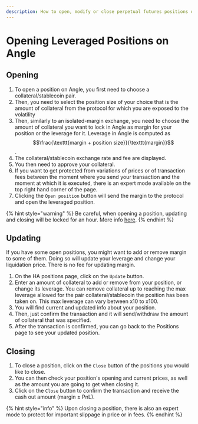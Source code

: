```yaml
---
description: How to open, modify or close perpetual futures positions on Angle app
---
```


# Opening Leveraged Positions on Angle

## Opening

1. To open a position on Angle, you first need to choose a collateral/stablecoin pair.
2. Then, you need to select the position size of your choice that is the amount of collateral from the protocol for which you are exposed to the volatility
3. Then, similarly to an isolated-margin exchange, you need to choose the amount of collateral you want to lock in Angle as margin for your position or the leverage for it. Leverage in Angle is computed as $$\frac{\texttt{margin + position size}}{\texttt{margin}}$$.
4. The collateral/stablecoin exchange rate and fee are displayed.
5. You then need to approve your collateral.
6. If you want to get protected from variations of prices or of transaction fees between the moment where you send your transaction and the moment at which it is executed, there is an expert mode available on the top right hand corner of the page.
7. Clicking the `Open position` button will send the margin to the protocol and open the leveraged position.

{% hint style="warning" %}
Be careful, when opening a position, updating and closing will be locked for an hour. More info [here](app-faq.md).
{% endhint %}

## Updating

If you have some open positions, you might want to add or remove margin to some of them. Doing so will update your leverage and change your liquidation price. There is no fee for updating margin.

1. On the HA positions page, click on the `Update` button.
2. Enter an amount of collateral to add or remove from your position, or change its leverage. You can remove collateral up to reaching the max leverage allowed for the pair collateral/stablecoin the position has been taken on. This max leverage can vary between x10 to x100.
3. You will find current and updated info about your position.
4. Then, just confirm the transaction and it will send/withdraw the amount of collateral that was specified.
5. After the transaction is confirmed, you can go back to the Positions page to see your updated position.

## Closing

1. To close a position, click on the `Close` button of the positions you would like to close.
2. You can then check your position's opening and current prices, as well as the amount you are going to get when closing it.
3. Click on the `Close` button to confirm the transaction and receive the cash out amount (margin ± PnL).

{% hint style="info" %} Upon closing a position, there is also an expert mode to protect for important slippage in price or in fees.
{% endhint %}
